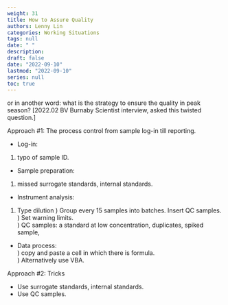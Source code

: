 ```yaml
---
weight: 31
title: How to Assure Quality
authors: Lenny Lin
categories: Working Situations
tags: null
date: " "
description: 
draft: false
date: "2022-09-10"
lastmod: "2022-09-10"
series: null
toc: true
---
```


or in another word: what is the strategy to ensure the quality in peak season? 
[2022.02 BV Burnaby Scientist interview, asked this twisted question.]

Approach #1: The process control from sample log-in till reporting.  
* Log-in:  
1) typo of sample ID.  

* Sample preparation:  
1) missed surrogate standards, internal standards.  

* Instrument analysis:
1) Type dilution
) Group every 15 samples into batches. Insert QC samples.  
) Set warning limits.  
) QC samples: a standard at low concentration, duplicates, spiked sample,   

* Data process:  
) copy and paste a cell in which there is formula.   
) Alternatively use VBA.  


Approach #2: Tricks
* Use surrogate standards, internal standards.  
* Use QC samples.  

